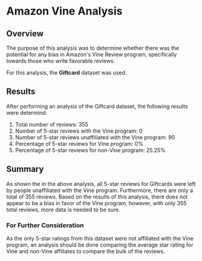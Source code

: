 # Amazon Vine Analysis

## Overview

The purpose of this analysis was to determine whether there was the potential for any bias in Amazon's Vine Review program, specifically towards those who write favorable reviews. 

For this analysis, the <b>Giftcard</b> dataset was used. 

## Results

After performing an analysis of the Giftcard dataset, the following results were determind:

1. Total number of reviews: 355
2. Number of 5-star reviews with the Vine program: 0
3. Number of 5-star reviews unaffiliated with the Vine program: 90
4. Percentage of 5-star reviews for Vine program: 0%
5. Percentage of 5-star reviews for non-Vine program: 25.25%

## Summary 

As shown the in the above analysis, all 5-star reviews for Giftcards were left by people unaffiliated with the Vine program. Furthermore, there are only a total of 355 reviews. Based on the results of this analysis, there does not appear to be a bias in favor of the Vine program, however, with only 355 total reviews, more data is needed to be sure. 

### For Further Consideration

As the only 5-star ratings from this dataset were not affiliated with the Vine program, an analysis should be done comparing the average star rating for Vine and non-Vine affiliates to compare the bulk of the reviews. 
